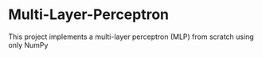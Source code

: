 # Multi-Layer-Perceptron
This project implements a multi-layer perceptron (MLP) from scratch using only NumPy
